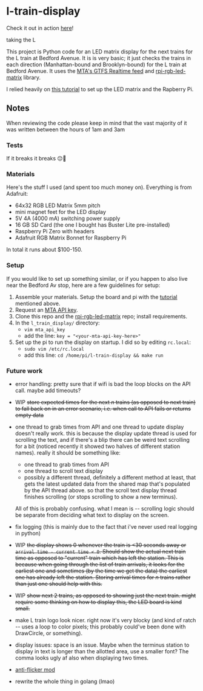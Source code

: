 # l-train-display
Check it out in action [here](https://photos.app.goo.gl/rtn8anErWDMFe5kMA)!

taking the L

This project is Python code for an LED matrix display for the next trains for the L train at Bedford Avenue.
It is is very basic; it just checks the trains in each direction (Manhattan-bound and Brooklyn-bound) for the L train at Bedford Avenue.
It uses the [MTA's GTFS Realtime feed](https://api.mta.info/#/landing) and [rpi-rgb-led-matrix](https://github.com/hzeller/rpi-rgb-led-matrix) library.

I relied heavily on [this tutorial](https://howchoo.com/pi/raspberry-pi-led-matrix-panel) to set up the LED matrix and the Rapberry Pi.

## Notes
When reviewing the code please keep in mind that the vast majority of it was written between the hours of 1am and 3am

### Tests
If it breaks it breaks 😔🤟

### Materials
Here's the stuff I used (and spent too much money on). Everything is from Adafruit:
- 64x32 RGB LED Matrix 5mm pitch
- mini magnet feet for the LED display
- 5V 4A (4000 mA) switching power supply
- 16 GB SD Card (the one I bought has Buster Lite pre-installed)
- Raspberry Pi Zero with headers
- Adafruit RGB Matrix Bonnet for Raspberry Pi

In total it runs about $100-150.

### Setup
If you would like to set up something similar, or if you happen to also live near the Bedford Av stop, here are a few guidelines for setup:
1. Assemble your materials. Setup the board and pi with the [tutorial](https://howchoo.com/pi/raspberry-pi-led-matrix-panel) mentioned above.
2. Request an [MTA API key](https://api.mta.info/#/landing).
3. Clone this repo and the [rpi-rgb-led-matrix](https://github.com/hzeller/rpi-rgb-led-matrix) repo; install requirements.
4. In the `l_train_display/` directory:
    - `vim mta_api_key`
    - add the line: `key = "<your-mta-api-key-here>"`
5. Set up the pi to run the display on startup. I did so by editing `rc.local`:
    - `sudo vim /etc/rc.local`
    - add this line: `cd /home/pi/l-train-display && make run`

### Future work
- error handling: pretty sure that if wifi is bad the loop blocks on the API call. maybe add timeouts?
- WIP ~~store expected times for the next _n_ trains (as opposed to next train) to fall back on in an error scenario, i.e. when call to API fails or returns empty data~~
- one thread to grab times from API and one thread to update display doesn't really work. this is because the display update thread is used for scrolling the text, and if there's a blip there can be weird text scrolling for a bit (noticed recently it showed two halves of different station names). really it should be something like:
    * one thread to grab times from API
    * one thread to scroll text display
    * possibly a different thread, definitely a different method at least, that gets the latest updated data from the shared map that's populated by the API thread above. so that the scroll text display thread finishes scrolling (or stops scrolling to show a new terminus).
   
  All of this is probably confusing. what I mean is -- scrolling logic should be separate from deciding what text to display on the screen.
- fix logging (this is mainly due to the fact that i've never used real logging in python)
- WIP ~~the display shows 0 whenever the train is <30 seconds away or `arrival time - current time < 0`. Should show the actual next train time as opposed to "current" train which has left the station. This is because when going through the list of train arrivals, it looks for the earliest one and sometimes (by the time we get the data) the earliest one has already left the station. Storing arrival times for _n_ trains rather than just one should help with this.~~
- WIP ~~show next 2 trains, as opposed to showing just the next train. might require some thinking on how to display this, the LED board is kind small.~~
- make L train logo look nicer. right now it's very blocky (and kind of ratch -- uses a loop to color pixels; this probably could've been done with DrawCircle, or something).
- display issues: space is an issue. Maybe when the terminus station to display in text is longer than the allotted area, use a smaller font? The comma looks ugly af also when displaying two times.
- [anti-flicker mod](https://learn.adafruit.com/adafruit-rgb-matrix-bonnet-for-raspberry-pi/driving-matrices#step-2995409)
- rewrite the whole thing in golang (lmao)
